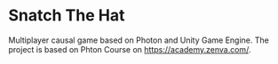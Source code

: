 # Snatch The Hat
 Multiplayer causal game based on Photon and Unity Game Engine.  The project is based on Phton Course on https://academy.zenva.com/.
